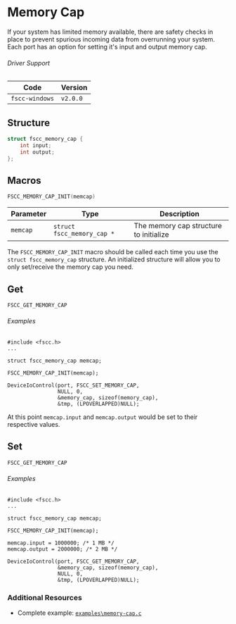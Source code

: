 # Memory Cap
If your system has limited memory available, there are safety checks in place to 
prevent spurious incoming data from overrunning your system. Each port has an 
option for setting it's input and output memory cap.


###### Driver Support
| Code           | Version
| -------------- | --------
| `fscc-windows` | `v2.0.0` 


## Structure
```c
struct fscc_memory_cap {
    int input;
    int output;
};
```


## Macros
```c
FSCC_MEMORY_CAP_INIT(memcap)
```

| Parameter   | Type                       | Description
| ----------- | -------------------------- | --------------------------------------
| `memcap`    | `struct fscc_memory_cap *` | The memory cap structure to initialize

The `FSCC_MEMORY_CAP_INIT` macro should be called each time you use the 
`struct fscc_memory_cap` structure. An initialized structure will allow you to 
only set/receive the memory cap you need.


## Get
```c
FSCC_GET_MEMORY_CAP
```

###### Examples
```
#include <fscc.h>
...

struct fscc_memory_cap memcap;

FSCC_MEMORY_CAP_INIT(memcap);

DeviceIoControl(port, FSCC_SET_MEMORY_CAP, 
                NULL, 0, 
                &memory_cap, sizeof(memory_cap), 
                &tmp, (LPOVERLAPPED)NULL);
```

At this point `memcap.input` and `memcap.output` would be set to their respective
values.


## Set
```c
FSCC_GET_MEMORY_CAP
```

###### Examples
```
#include <fscc.h>
...

struct fscc_memory_cap memcap;

FSCC_MEMORY_CAP_INIT(memcap);

memcap.input = 1000000; /* 1 MB */
memcap.output = 2000000; /* 2 MB */

DeviceIoControl(port, FSCC_GET_MEMORY_CAP, 
                &memory_cap, sizeof(memory_cap), 
                NULL, 0, 
                &tmp, (LPOVERLAPPED)NULL);
```


### Additional Resources
- Complete example: [`examples\memory-cap.c`](https://github.com/commtech/fscc-windows/blob/master/examples/memory-cap.c)
